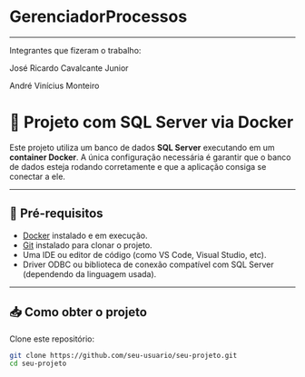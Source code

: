 # GerenciadorProcessos
---
Integrantes que fizeram o trabalho:

José Ricardo Cavalcante Junior

André Vinícius Monteiro


# 🧾 Projeto com SQL Server via Docker

Este projeto utiliza um banco de dados **SQL Server** executando em um **container Docker**. A única configuração necessária é garantir que o banco de dados esteja rodando corretamente e que a aplicação consiga se conectar a ele.

---

## 🚀 Pré-requisitos

- [Docker](https://www.docker.com/) instalado e em execução.
- [Git](https://git-scm.com/) instalado para clonar o projeto.
- Uma IDE ou editor de código (como VS Code, Visual Studio, etc).
- Driver ODBC ou biblioteca de conexão compatível com SQL Server (dependendo da linguagem usada).

---

## 📥 Como obter o projeto

Clone este repositório:

```bash
git clone https://github.com/seu-usuario/seu-projeto.git
cd seu-projeto
